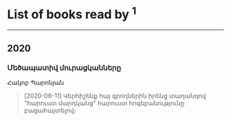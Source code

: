 # List of books read by <sup>1</sup>
---

## 2020

### Մեծապատիվ մուրացկանները
Հակոբ Պարոնյան
> [2020-06-11] Վերհիշենք հայ գրողներին իրենց տաղանդով "հարուստ մարդկանց" հարուստ հոգեբանությունը բացահայտելով։




